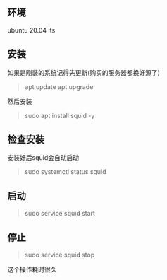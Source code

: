 ## 环境

ubuntu 20.04 lts

## 安装

如果是刚装的系统记得先更新(购买的服务器都换好源了)
>apt update
>apt upgrade

然后安装
>sudo apt install squid -y

## 检查安装

安装好后squid会自动启动
>sudo systemctl status squid

## 启动

>sudo service squid start



## 停止

>sudo service squid stop

这个操作耗时很久

